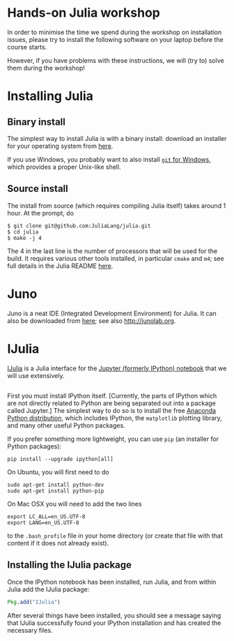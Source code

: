 # Hands-on Julia workshop

In order to minimise the time we spend during the workshop on installation issues, please try to install the following software on your laptop before the course starts.

However, if you have problems with these instructions, we will (try to) solve them during the workshop!

# Installing Julia

## Binary install

The simplest way to install Julia is with a binary install: download an installer for your operating system from [here](http://julialang.org/downloads/).

If you use Windows, you probably want to also install [`git` for Windows](https://msysgit.github.io/),
which provides a proper Unix-like shell.

## Source install

The install from source (which requires compiling Julia itself) takes around 1 hour.
At the prompt, do

```
$ git clone git@github.com:JuliaLang/julia.git
$ cd julia
$ make -j 4
```
The 4 in the last line is the number of processors that will be used for the build.
It requires various other tools installed, in particular `cmake` and `m4`; see full details in the Julia README [here](https://github.com/JuliaLang/julia).

# Juno

Juno is a neat IDE (Integrated Development Environment) for Julia.
It can also be downloaded from [here](http://julialang.org/downloads/); see also <http://junolab.org>.


# IJulia

[IJulia](https://github.com/JuliaLang/IJulia.jl) is a Julia interface for the [Jupyter (formerly IPython) notebook](http://ipython.org/)
that we will use extensively.

##

First you must install IPython itself. [Currently, the parts of IPython which are not directly related to Python are being separated out into a package called Jupyter.] The simplest way to do so is to install the free [Anaconda Python distribution](http://continuum.io/downloads), which includes IPython, the `matplotlib` plotting library, and many other useful Python packages.

If you prefer something more lightweight, you can use `pip` (an installer for Python packages):

```
pip install --upgrade ipython[all]
```
On Ubuntu, you will first need to do
```
sudo apt-get install python-dev
sudo apt-get install python-pip
```

On Mac OSX you will need to add the two lines
```
export LC_ALL=en_US.UTF-8
export LANG=en_US.UTF-8
```
to the `.bash_profile` file in your home directory (or create that file with that content if it does not already exist).


## Installing the IJulia package

Once the IPython notebook has been installed, run Julia, and from within Julia add the IJulia package:

```julia
Pkg.add("IJulia")
```
After several things have been installed, you should see a message saying that IJulia successfully found your IPython installation and
has created the necessary files.
